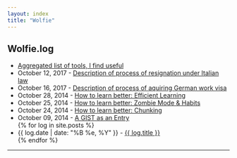 ```yaml
---
layout: index
title: "Wolfie"
---
```


<div class="content" id="page">
    <div class="container">
	    <div class="blog">
	        <h2>Wolfie.log</h2>
	        <ul>
                <li>
                <a href="https://gist.github.com/usmanakram232/b76672dcbe4a6ea62467#wolfies-list">Aggregated list of tools, I find useful</a>
                </li>
		<li>
		<span>October 12, 2017</span> - <a href="https://gist.github.com/usmanakram232/7d05785e755a5656b64c74ce4b3a11a5">Description of process of resignation under Italian law</a> 
		</li>		
		<li>
		<span>October 16, 2017</span> - <a href="https://gist.github.com/usmanakram232/e8281fa20f371f11fd2ec5fdb98c94e4">Description of process of aquiring German work visa</a>
		</li>
                <li>
                <span>October 28, 2014</span> - <a href="https://gist.github.com/usmanakram232/5cb8746da82fc4f1a992#a-framework-for-efficent-learning">How to learn better: Efficient Learning</a>
                </li>
                <li>
                <span>October 25, 2014</span> - <a href="https://gist.github.com/usmanakram232/a5738ef1f705d2cc0119#zombie-mode--habits">How to learn better: Zombie Mode & Habits</a>
                </li>
                <li>
                <span>October 24, 2014</span> - <a href="https://gist.github.com/usmanakram232/2e82d052170cd6701eb5#chunking">How to learn better: Chunking</a>
                </li>
	        <li>
	        <span>October 09, 2014</span> - <a href="https://gist.github.com/usmanakram232/2f4cdd7cbf1791d735ad">A GIST as an Entry</a>
                </li>
	        {% for log in site.posts %}
	            <li>
	            <span>{{ log.date | date: "%B %e, %Y" }}</span> - <a href="{{ log.url }}">{{ log.title }}</a>
	            </li>
	        {% endfor %}
	        </ul>
	    </div>
      <hr class="featurette-divider">
    </div> <!-- /container -->
</div>
